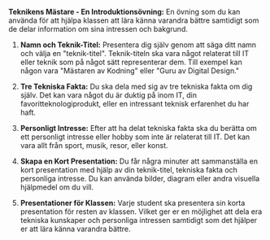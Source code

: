 **Teknikens Mästare - En Introduktionsövning:**
En övning som du kan använda för att hjälpa klassen att lära känna varandra bättre samtidigt som de delar information om sina intressen och bakgrund.

1. **Namn och Teknik-Titel:** Presentera dig själv genom att säga ditt namn och välja en "teknik-titel". Teknik-titeln ska vara något relaterat till IT eller teknik som på något sätt representerar dem. Till exempel kan någon vara "Mästaren av Kodning" eller "Guru av Digital Design."

2. **Tre Tekniska Fakta:** Du ska dela med sig av tre tekniska fakta om dig själv. Det kan vara något du är duktig på inom IT, din favoritteknologiprodukt, eller en intressant teknisk erfarenhet du har haft.

3. **Personligt Intresse:** Efter att ha delat tekniska fakta ska du berätta om ett personligt intresse eller hobby som inte är relaterat till IT. Det kan vara allt från sport, musik, resor, eller konst.

4. **Skapa en Kort Presentation:** Du får några minuter att sammanställa en kort presentation med hjälp av din teknik-titel, tekniska fakta och personliga intresse. Du kan använda bilder, diagram eller andra visuella hjälpmedel om du vill.

5. **Presentationer för Klassen:** Varje student ska presentera sin korta presentation för resten av klassen. Vilket ger er en möjlighet att dela era tekniska kunskaper och personliga intressen samtidigt som det hjälper er att lära känna varandra bättre.
